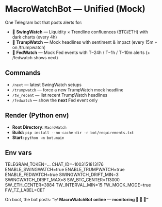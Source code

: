 # MacroWatchBot — Unified (Mock)

One Telegram bot that posts alerts for:
- 🎯 **SwingWatch** — Liquidity × Trendline confluences (BTC/ETH) with dark charts (every 4h)
- 🍊 **TrumpWatch** — Mock headlines with sentiment & impact (every 15m + on /trumpwatch)
- 🏦 **FedWatch** — Mock Fed events with T−24h / T−1h / T−10m alerts (+ /fedwatch shows next)

## Commands
- `/next` — latest SwingWatch setups
- `/trumpwatch` — force a new TrumpWatch mock headline
- `/tw_recent` — list recent TrumpWatch headlines
- `/fedwatch` — show the **next** Fed event only

## Render (Python env)
- **Root Directory:** `MacroWatch`
- **Build:** `pip install --no-cache-dir -r bot/requirements.txt`
- **Start:** `python -m bot.main`

## Env vars
TELEGRAM_TOKEN=...
CHAT_ID=-1003151813176
ENABLE_SWINGWATCH=true
ENABLE_TRUMPWATCH=true
ENABLE_FEDWATCH=true
SWINGWATCH_DRIFT_MIN=3
SWINGWATCH_DRIFT_MAX=8
SW_BTC_CENTER=113000
SW_ETH_CENTER=3984
TW_INTERVAL_MIN=15
FW_MOCK_MODE=true
FW_TZ_LABEL=CET

On boot, the bot posts: **“✅ MacroWatchBot online — monitoring 🎯 🍊 🏦”**
